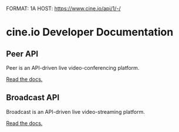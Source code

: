 FORMAT: 1A
HOST: https://www.cine.io/api/1/-/

# cine.io Developer Documentation

## Peer API

Peer is an API-driven live video-conferencing platform.

[Read the docs.](/docs/peer.html)


## Broadcast API

Broadcast is an API-driven live video-streaming platform.

[Read the docs.](/docs/broadcast.html)
